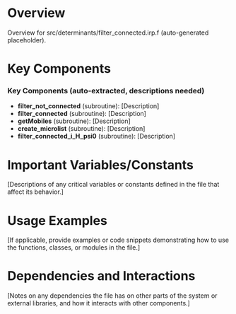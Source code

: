 # Overview

Overview for src/determinants/filter_connected.irp.f (auto-generated placeholder).

# Key Components

### Key Components (auto-extracted, descriptions needed)
- **filter_not_connected** (subroutine): [Description]
- **filter_connected** (subroutine): [Description]
- **getMobiles** (subroutine): [Description]
- **create_microlist** (subroutine): [Description]
- **filter_connected_i_H_psi0** (subroutine): [Description]

# Important Variables/Constants

[Descriptions of any critical variables or constants defined in the file that affect its behavior.]

# Usage Examples

[If applicable, provide examples or code snippets demonstrating how to use the functions, classes, or modules in the file.]

# Dependencies and Interactions

[Notes on any dependencies the file has on other parts of the system or external libraries, and how it interacts with other components.]
